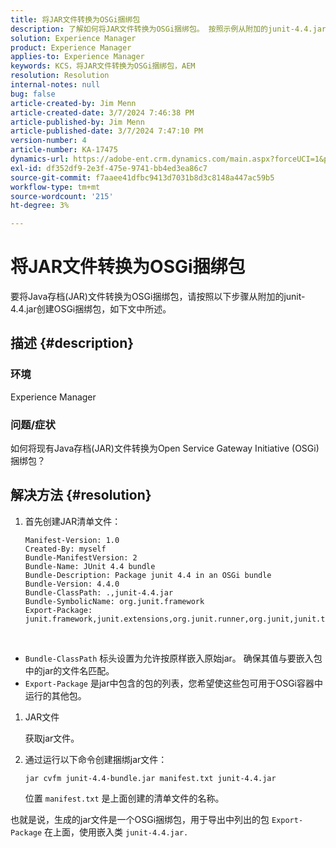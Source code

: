 ```yaml
---
title: 将JAR文件转换为OSGi捆绑包
description: 了解如何将JAR文件转换为OSGi捆绑包。 按照示例从附加的junit-4.4.jar创建一个OSGi捆绑包。
solution: Experience Manager
product: Experience Manager
applies-to: Experience Manager
keywords: KCS，将JAR文件转换为OSGi捆绑包，AEM
resolution: Resolution
internal-notes: null
bug: false
article-created-by: Jim Menn
article-created-date: 3/7/2024 7:46:38 PM
article-published-by: Jim Menn
article-published-date: 3/7/2024 7:47:10 PM
version-number: 4
article-number: KA-17475
dynamics-url: https://adobe-ent.crm.dynamics.com/main.aspx?forceUCI=1&pagetype=entityrecord&etn=knowledgearticle&id=93faf665-bbdc-ee11-904d-6045bd006268
exl-id: df352df9-2e3f-475e-9741-bb4ed3ea86c7
source-git-commit: f7aaee41dfbc9413d7031b8d3c8148a447ac59b5
workflow-type: tm+mt
source-wordcount: '215'
ht-degree: 3%

---
```


# 将JAR文件转换为OSGi捆绑包


要将Java存档(JAR)文件转换为OSGi捆绑包，请按照以下步骤从附加的junit-4.4.jar创建OSGi捆绑包，如下文中所述。

## 描述 {#description}


### <b>环境</b>

Experience Manager

### <b>问题/症状</b>

如何将现有Java存档(JAR)文件转换为Open Service Gateway Initiative (OSGi)捆绑包？


## 解决方法 {#resolution}


1. 首先创建JAR清单文件：


   ```
   Manifest-Version: 1.0
   Created-By: myself
   Bundle-ManifestVersion: 2
   Bundle-Name: JUnit 4.4 bundle
   Bundle-Description: Package junit 4.4 in an OSGi bundle
   Bundle-Version: 4.4.0
   Bundle-ClassPath: .,junit-4.4.jar
   Bundle-SymbolicName: org.junit.framework
   Export-Package: junit.framework,junit.extensions,org.junit.runner,org.junit,junit.textui
   ```


 
- `Bundle-ClassPath` 标头设置为允许按原样嵌入原始jar。 确保其值与要嵌入包中的jar的文件名匹配。
- `Export-Package` 是jar中包含的包的列表，您希望使这些包可用于OSGi容器中运行的其他包。

1. JAR文件

   获取jar文件。

1. 通过运行以下命令创建捆绑jar文件：


   ```
   jar cvfm junit-4.4-bundle.jar manifest.txt junit-4.4.jar
   ```

   位置 `manifest.txt` 是上面创建的清单文件的名称。


也就是说，生成的jar文件是一个OSGi捆绑包，用于导出中列出的包 `Export-Package` 在上面，使用嵌入类 `junit-4.4.jar.`
